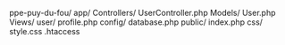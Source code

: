 ppe-puy-du-fou/
    app/
        Controllers/
            UserController.php
        Models/
            User.php
        Views/
            user/
                profile.php
    config/
        database.php
    public/
        index.php
        css/
            style.css
    .htaccess
